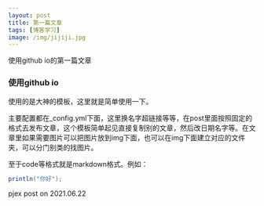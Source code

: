```yaml
---
layout: post
title: 第一篇文章
tags: [博客学习]
image: /img/jijiji.jpg
---
```


使用github io的第一篇文章

### 使用github io

使用的是大神的模板，这里就是简单使用一下。

主要配置都在_config.yml下面，这里换名字超链接等等，在post里面按照固定的格式去发布文章，这个模板简单起见直接复制别的文章，然后改日期名字等。在文章里如果需要图片可以把图片放到img下面，也可以在img下面建立对应的文件夹，可以分门别类的找图片。

至于code等格式就是markdown格式。例如：

```java
println("你好");
```

pjex post on 2021.06.22
